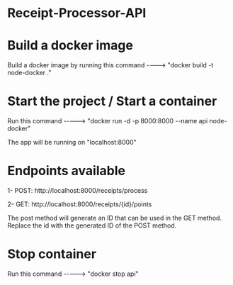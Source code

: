# Receipt-Processor-API

# Build a docker image

Build a docker image by running this command ----> "docker build -t node-docker ."

# Start the project / Start a container

 Run this command -----> "docker run -d -p 8000:8000 --name api node-docker"

 The app will be running on "localhost:8000"

# Endpoints available

1- POST: http://localhost:8000/receipts/process

2- GET: http://localhost:8000/receipts/{id}/points

The post method will generate an ID that can be used in the GET method. Replace the id with the generated ID of the POST method.

# Stop container

 Run this command -----> "docker stop api"